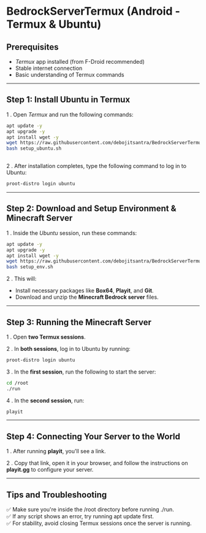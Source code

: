  # BedrockServerTermux (Android - Termux & Ubuntu)

 ## Prerequisites  
 -   *Termux* app installed (from F-Droid recommended)  
 -   Stable internet connection 
 -   Basic understanding of Termux commands   

 ---

 ## Step 1: Install Ubuntu in Termux  
1 . Open  *Termux* and run the following commands:  
```bash  
apt update -y  
apt upgrade -y  
apt install wget -y  
wget https://raw.githubusercontent.com/debojitsantra/BedrockServerTermux/refs/heads/main/setup_ubuntu.sh  
bash setup_ubuntu.sh  
  
```
2 . After installation completes, type the following command to log in to Ubuntu:  
```bash  
proot-distro login ubuntu  
  ```

 ---

 ## Step 2: Download and Setup Environment & Minecraft Server  
1 . Inside the  *Ubuntu* session, run these commands:  
```bash  
apt update -y
apt upgrade -y
apt install wget -y  
wget https://raw.githubusercontent.com/debojitsantra/BedrockServerTermux/refs/heads/main/setup_env.sh  
bash setup_env.sh

  ```

2 . This will:  
 - Install necessary packages like  **Box64**,  **Playit**, and  **Git**.  
 - Download and unzip the  **Minecraft Bedrock server** files.  

 ---

 ## Step 3: Running the Minecraft Server  
1 . Open  **two Termux sessions**.  

2 . In  **both sessions**, log in to Ubuntu by running:  
```bash  
proot-distro login ubuntu  
  ```

3 . In the  **first session**, run the following to start the server:  
```bash  
cd /root  
./run  
```  

4 . In the  **second session**, run:  
```bash  
playit  
```  

 ---

 ## Step 4: Connecting Your Server to the World  
1 . After running  **playit**, you'll see a link.  

2 . Copy that link, open it in your browser, and follow the instructions on  **playit.gg** to configure your server.  

 ---

 ## Tips and Troubleshooting  
✅ Make sure you're inside the /root directory before running ./run.  
✅ If any script shows an error, try running apt update first.  
✅ For stability, avoid closing Termux sessions once the server is running.
